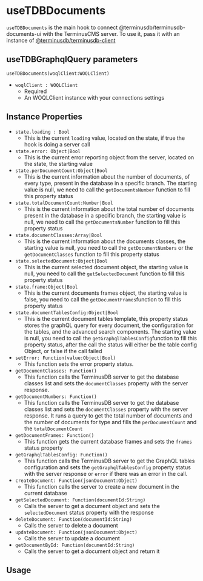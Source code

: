  # useTDBDocuments
`useTDBDocuments` is the main hook to connect @terminusdb/terminusdb-documents-ui with the TerminusCMS server. To use it, pass it with an instance of [@terminusdb/terminusdb-client](https://github.com/terminusdb/terminusdb-client-js)

## useTDBGraphqlQuery parameters
`useTDBDocuments(woqlClient:WOQLClient) `
 - `woqlClient : WOQLClient` 
   - Required
   - An WOQLClient instance with your connections settings

## Instance Properties
 - `state.loading : Bool` 
	 -  This is the current  `loading`  value, located on the state, if true the hook is doing a server call
 - `state.error: Object|Bool`
	 - This is the current error reporting object from the server, located on the state, the starting value
 - `state.perDocumentCount:Object|Bool`
	 - This is the current information about the number of documents, of every type, present in the database in a specific branch. The starting value is null,  we need to call the `getDocumentsNumber` function to fill this property status
 - `state.totalDocumentCount:Number|Bool`
	 - This is the current information about the total number of documents present in the database in a specific branch, the starting value is null,  we need to call the `getDocumentsNumber` function to fill this property status
 - `state.documentClasses:Array|Bool`
	 - This is the current information about the documents classes, the starting value is null, you need to call the `getDocumentNumbers` or the `getDocumentClasses` function to fill this property status
 - `state.selectedDocument:Object|Bool`
	 - This is the current selected document object, the starting value is null, you need to call the `getSelectedDocument` function to fill this property status 
 - `state.frame:Object|Bool`
	 - This is the current documents frames object, the starting value is false, you need to call the `getDocumentFrames`function to fill this property status
 - `state.documentTablesConfig:Object|Bool`
	 - This is the current document tables template, this property status stores the graphQL query for every document, the configuration for the tables, and the advanced search components. The starting value is null, you need to call the `getGraphqlTablesConfig`function to fill this property status, after the call the status will either be the table config Object, or false if the call failed
 - `setError: Function(value:Object|Bool)` 
	 - This function sets the error property status.
- `getDocumentClasses: Function()`
	 - This function calls the TerminusDB server to get the database classes list and sets the `documentClasses` property with the server response.
- `getDocumentNumbers: Function()` 
	 - This function calls the TerminusDB server to get the database classes list and sets the `documentClasses` property with the server response. It runs a query to get the total number of documents and the number of documents for type and fills the `perDocumentCount` and the `totalDocumentCount`
- `getDocumentFrames: Function()` 
	 - This function gets the current database frames and sets the `frames` status property
- `getGraphqlTablesConfig: Function()` 
	 - This function calls the TerminusDB server to get the GraphQL tables configuration and sets the  `getGraphqlTablesConfig` property status with the server response or `error` if there was an error in the call.
- `createDocument: Function(jsonDocument:Object)` 
	 - This function calls the server to create a new document in the current database
- `getSelectedDocument: Function(documentId:String)`  
	 - Calls the server to get a document object and sets the `selectedDocument` status property with the response
- `deleteDocument: Function(documentId:String)` 
	 - Calls the server to delete a document 
- `updateDocument: Function(jsonDocument:Object)` 
	 - Calls the server to update a document 
- `getDocumentById: Function(documentId:String)` 
	 - Calls the server to get a document object and return it


## Usage
```

```
